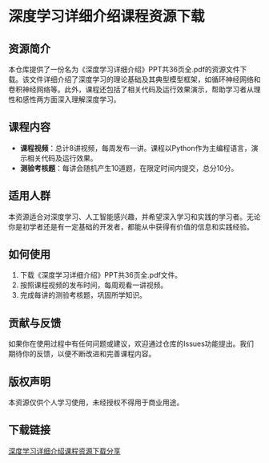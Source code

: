 # 深度学习详细介绍课程资源下载

## 资源简介

本仓库提供了一份名为《深度学习详细介绍》PPT共36页全.pdf的资源文件下载。该文件详细介绍了深度学习的理论基础及其典型模型框架，如循环神经网络和卷积神经网络等。此外，课程还包括了相关代码及运行效果演示，帮助学习者从理性和感性两方面深入理解深度学习。

## 课程内容

- **课程视频**：总计8讲视频，每周发布一讲。课程以Python作为主编程语言，演示相关代码及运行效果。
- **测验考核题**：每讲会随机产生10道题，在限定时间内提交，总分10分。

## 适用人群

本资源适合对深度学习、人工智能感兴趣，并希望深入学习和实践的学习者。无论你是初学者还是有一定基础的开发者，都能从中获得有价值的信息和实践经验。

## 如何使用

1. 下载《深度学习详细介绍》PPT共36页全.pdf文件。
2. 按照课程视频的发布时间，每周观看一讲视频。
3. 完成每讲的测验考核题，巩固所学知识。

## 贡献与反馈

如果你在使用过程中有任何问题或建议，欢迎通过仓库的Issues功能提出。我们期待你的反馈，以便不断改进和完善课程内容。

## 版权声明

本资源仅供个人学习使用，未经授权不得用于商业用途。

## 下载链接

[深度学习详细介绍课程资源下载分享](https://pan.quark.cn/s/1c00429f3d8c)